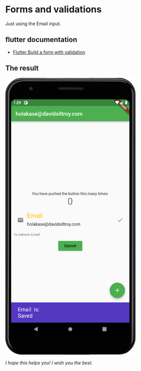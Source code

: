 # Forms and validations

Just using the Email input.


## flutter documentation

* [Flutter Build a form with validation](https://docs.flutter.dev/cookbook/forms/validation)


## The result 
![Result of the code](https://github.com/DavidSilTroy/Flutter_Forms_and_validation/blob/main/flutter_example_form_and_validation.png?raw=true)

_I hope this helps you! I wish you the best._
